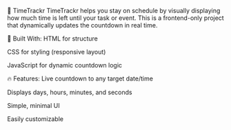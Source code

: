 📌 TimeTrackr
TimeTrackr helps you stay on schedule by visually displaying how much time is left until your task or event. This is a frontend-only project that dynamically updates the countdown in real time.

🔧 Built With:
HTML for structure

CSS for styling (responsive layout)

JavaScript for dynamic countdown logic

🔥 Features:
Live countdown to any target date/time

Displays days, hours, minutes, and seconds

Simple, minimal UI

Easily customizable
